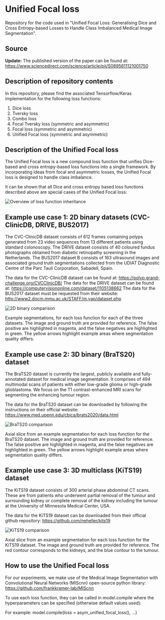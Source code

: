 # Unified Focal loss
Repository for the code used in "Unified Focal Loss: Generalising Dice and Cross Entropy-based Losses to Handle Class Imbalanced Medical Image Segmentation".

## Source
**Update:** The published version of the paper can be found at: https://www.sciencedirect.com/science/article/pii/S0895611121001750

## Description of repository contents
In this repository, please find the associated Tensorflow/Keras implementation for the following loss functions:
1. Dice loss
2. Tversky loss
3. Combo loss
4. Focal Tversky loss (symmetric and asymmetric)
5. Focal loss (symmetric and asymmetric)
7. Unified Focal loss (symmetric and asymmetric)

## Description of the Unified Focal loss
The Unified Focal loss is a new compound loss function that unifies Dice-based and cross entropy-based loss functions into a single framework. By incorporating ideas from focal and asymmetric losses, the Unified Focal loss is designed to handle class imbalance.

It can be shown that all Dice and cross entropy based loss functions described above are special cases of the Unified Focal loss:

![Overview of loss function inheritance](https://github.com/mlyg/unified-focal-loss/blob/main/Figures/Overview.png)


## Example use case 1: 2D binary datasets (CVC-ClinicDB, DRIVE, BUS2017)

The CVC-ClinicDB dataset consists of 612 frames containing polyps generated from 23 video sequences from 13 different patients using standard colonoscopy.
The DRIVE dataset consists of 40 coloured fundus photographs obtained from diabetic retinopathy screening in the Netherlands.
The BUS2017 dataset B consists of 163 ultrasound images and associated ground truth segmentations collected from the UDIAT Diagnostic Centre of the Parc Tauli Corporation, Sabadell, Spain.

The data for the CVC-ClinicDB dataset can be found at: https://polyp.grand-challenge.org/CVCClinicDB/
The data for the DRIVE dataset can be found at: https://computervisiononline.com/dataset/1105138662
The data for the BUS2017 dataset must be requested from their website: http://www2.docm.mmu.ac.uk/STAFF/m.yap/dataset.php

![2D binary comparison](https://github.com/mlyg/unified-focal-loss/blob/main/Figures/2D_binary.png)

Example segmentations, for each loss function for each of the three datasets. The image and ground truth are provided for reference. The false positive are highlighted in magenta, and the false negatives are highlighted in green. The yellow arrows highlight example areas where segmentation quality differs.

## Example use case 2: 3D binary (BraTS20) dataset

The BraTS20 dataset is currently the largest, publicly available and fully-annotated dataset for medical image segmentation. It comprises of 494 multimodal scans of patients with either low-grade glioma or high-grade glioblastoma. We focus on the T1 contrast-enhanced MRI scans for segmenting the enhancing tumour region.

The data for the BraTS20 dataset can be downloaded by following the instructions on their official website: https://www.med.upenn.edu/cbica/brats2020/data.html

![BraTS20 comparison](https://github.com/mlyg/unified-focal-loss/blob/main/Figures/3D_binary.png)

Axial slice from an example segmentation for each loss function for the BraTS20 dataset. The image and ground truth are provided for reference. The false positive are highlighted in magenta, and the false negatives are highlighted in green. The yellow arrows highlight example areas where segmentation quality differs.

## Example use case 3: 3D multiclass (KiTS19) dataset

The KiTS19 dataset consists of 300 arterial phase abdominal CT scans. These are from patients who underwent partial removal of the tumour and surrounding kidney or complete removal of the kidney including the tumour at the University of Minnesota Medical Center, USA.

The data for the KiTS19 dataset can be downloaded from their official github repository: https://github.com/neheller/kits19

![KiTS19 comparison](https://github.com/mlyg/mixed-focal-loss/blob/main/Figures/3D_multiclass.png)

Axial slice from an example segmentation for each loss function for the KiTS19 dataset. The image and ground truth are provided for reference. The red contour corresponds to the kidneys, and the blue contour to the tumour.

## How to use the Unified Focal loss

For our experiments, we make use of the Medical Image Segmentation with Convolutional Neural Networks (MIScnn) open-source python library: 
https://github.com/frankkramer-lab/MIScnn

To use each loss function, they can be called in model.compile where the hyperparameters can be specified (otherwise default values used):

For example:
model.compile(loss = asym_unified_focal_loss(), ...)
